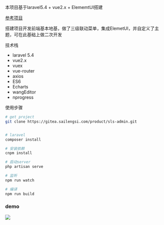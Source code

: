 本项目基于laravel5.4 + vue2.x + ElememtUI搭建

<a href="https://github.com/sailengsi/sls-admin" target="_block"> 参考项目 </a>

搭建项目开发前端基本地基，做了三级联动菜单，集成ElemetUI，并自定义了主题，可在此基础上做二次开发

技术栈
- laravel 5.4
- vue2.x
- vuex
- vue-router
- axios
- ES6
- Echarts
- wangEditor
- nprogress

使用步骤
``` bash
# get project
git clone https://gitea.sailengsi.com/product/sls-admin.git


# laravel
composer install

# 安装依赖
cnpm install

# 启动server
php artisan serve

# 监听
npm run watch

# 编译
npm run build
```

### demo

<img src="https://github.com/wanghui92/vue2.x-three-menu/blob/master/showdemo.gif">
